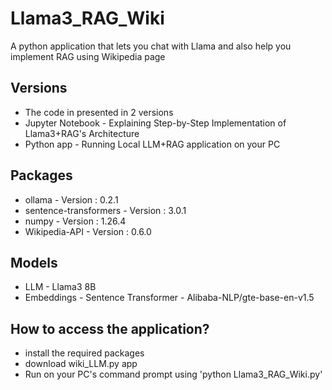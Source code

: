 # Llama3_RAG_Wiki
A python application that lets you chat with Llama and also help you implement RAG using Wikipedia page

## Versions
* The code in presented in 2 versions
* Jupyter Notebook - Explaining Step-by-Step Implementation of Llama3+RAG's Architecture
* Python app - Running Local LLM+RAG application on your PC

## Packages
* ollama - Version : 0.2.1
* sentence-transformers - Version : 3.0.1
* numpy - Version : 1.26.4
* Wikipedia-API - Version : 0.6.0

## Models
* LLM - Llama3 8B
* Embeddings - Sentence Transformer - Alibaba-NLP/gte-base-en-v1.5

## How to access the application?
* install the required packages
* download wiki_LLM.py app
* Run on your PC's command prompt using 'python Llama3_RAG_Wiki.py'

